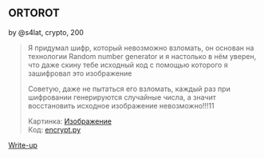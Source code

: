 ## ORTOROT
by @s4lat, crypto, 200

> Я придумал шифр, который невозможно взломать, он основан на технологии Random number generator и я настолько в нём уверен, что даже скину тебе исходный код с помощью которого я зашифровал это изображение
> 
> Советую, даже не пытаться его взломать, каждый раз при шифровании генерируются случайные числа, а значит восстановить исходное изображение невозможно!!!11
> 
> Картинка: [Изображение](enc.png)  
> Код: [encrypt.py](encrypt.py)

[Write-up](WRITEUP.md)
